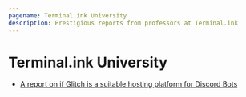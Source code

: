 ```yaml
---
pagename: Terminal.ink University
description: Prestigious reports from professors at Terminal.ink
---
```


# Terminal.ink University

- [A report on if Glitch is a suitable hosting platform for Discord Bots](Documents%20and%20Settings/Administrator/My%20Documents/New%20Folder%20(5)/Reports%20[backup]/glitch.pdf)
